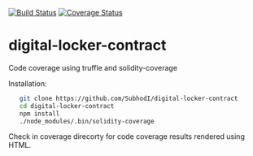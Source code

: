 [![Build Status](https://travis-ci.org/SubhodI/digital-locker-contract.svg?branch=master)](https://travis-ci.org/SubhodI/digital-locker-contract) 
[![Coverage Status](https://coveralls.io/repos/github/SubhodI/digital-locker-contract/badge.svg)](https://coveralls.io/github/SubhodI/digital-locker-contract)
# digital-locker-contract
Code coverage using truffle and solidity-coverage

Installation:
 ```bash
    git clone https://github.com/SubhodI/digital-locker-contract
    cd digital-locker-contract
    npm install 
    ./node_modules/.bin/solidity-coverage 
 ```
 
Check in coverage direcorty for code coverage results rendered using HTML.